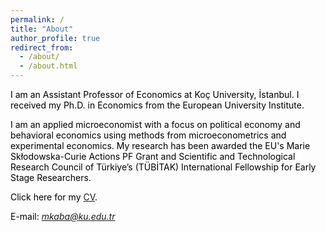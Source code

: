```yaml
---
permalink: /
title: "About"
author_profile: true
redirect_from: 
  - /about/
  - /about.html
---
```


<span style="color:Black; font-size: 14px">
I am an Assistant Professor of Economics at Koç University, İstanbul. I received my Ph.D. in Economics from the European University Institute. </span>

<span style="color:Black; font-size: 14px"> I am an applied microeconomist with a focus on political economy and behavioral economics using methods from microeconometrics and experimental economics. My research has been awarded the EU's Marie Skłodowska-Curie Actions PF Grant and Scientific and Technological Research Council of Türkiye’s (TÜBİTAK) International Fellowship for Early Stage Researchers.  </span> 

<span style="color:Black; font-size: 14px"> Click here for my [CV](https://mustafakaba.github.io/files/CV_Kaba.pdf). </span>

<span style="color:Black; font-size: 14px"> E-mail: *mkaba@ku.edu.tr* </span>

